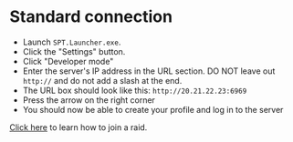 # Standard connection

* Launch `SPT.Launcher.exe`.
* Click the "Settings" button.
* Click "Developer mode"
* Enter the server's IP address in the URL section. DO NOT leave out `http://` and do not add a slash at the end.
* The URL box should look like this: `http://20.21.22.23:6969`
* Press the arrow on the right corner
* You should now be able to create your profile and log in to the server

[Click here](standard-connection.md#joining-a-raid) to learn how to join a raid.
